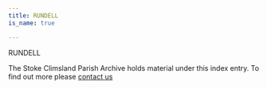 ```yaml
---
title: RUNDELL
is_name: true

---
```


RUNDELL


The Stoke Climsland Parish Archive holds material under this index entry. To find out more please [contact us](/contact/)
